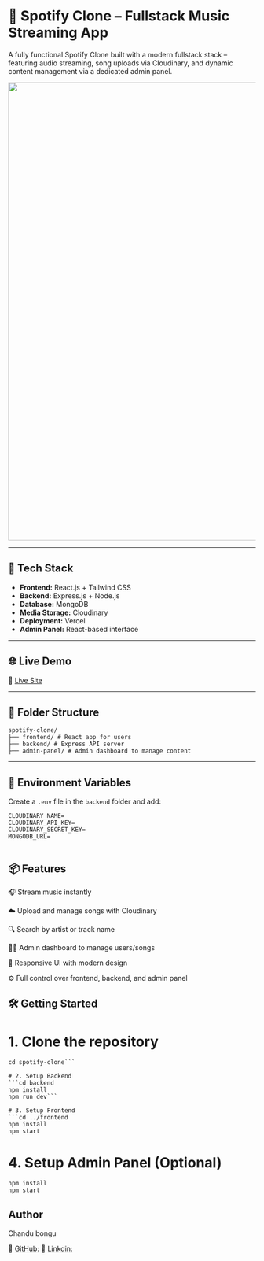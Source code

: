# 🎵 Spotify Clone – Fullstack Music Streaming App

A fully functional Spotify Clone built with a modern fullstack stack – featuring audio streaming, song uploads via Cloudinary, and dynamic content management via a dedicated admin panel.

<div align="center">
<img width="1911" height="931" alt="Image" src="https://github.com/user-attachments/assets/bd0b46d5-34dc-4d05-acdf-6434207fda5c" />
</div>

---

## 🚀 Tech Stack

- **Frontend:** React.js + Tailwind CSS
- **Backend:** Express.js + Node.js
- **Database:** MongoDB
- **Media Storage:** Cloudinary
- **Deployment:** Vercel
- **Admin Panel:** React-based interface

---

## 🌐 Live Demo

🔗 [Live Site](https://your-deployed-url.vercel.app) <!-- Replace with actual URL -->

---

## 📁 Folder Structure
```
spotify-clone/
├── frontend/ # React app for users
├── backend/ # Express API server
├── admin-panel/ # Admin dashboard to manage content

```

---

## 🔐 Environment Variables

Create a `.env` file in the `backend` folder and add:

```env
CLOUDINARY_NAME=
CLOUDINARY_API_KEY=
CLOUDINARY_SECRET_KEY=
MONGODB_URL=


```
## 📦 Features
🎧 Stream music instantly

☁️ Upload and manage songs with Cloudinary

🔍 Search by artist or track name

🧑‍💼 Admin dashboard to manage users/songs

📱 Responsive UI with modern design

⚙️ Full control over frontend, backend, and admin panel



## 🛠️ Getting Started

# 1. Clone the repository
```git clone https://github.com/bonguchandu123/spotify-clone.git
cd spotify-clone```

# 2. Setup Backend
```cd backend
npm install
npm run dev```

# 3. Setup Frontend
```cd ../frontend
npm install
npm start
```
# 4. Setup Admin Panel (Optional)
```cd ../admin-panel
npm install
npm start
```
## Author
Chandu bongu

🔗 [GitHub:](https://github.com/bonguchandu123)
🔗 [Linkdin:](https://www.linkedin.com/in/bongu-chandu-a29a02322/)

